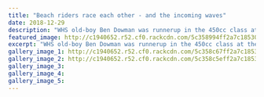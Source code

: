 ```yaml
---
title: "Beach riders race each other - and the incoming waves"
date: 2018-12-29
description: "WHS old-boy Ben Dowman was runnerup in the 450cc class at the Beach Races held at South Beach, the first since 1991..."
featured_image: http://c1940652.r52.cf0.rackcdn.com/5c358994ff2a7c1853000407/Ben-dowman-ex-chron-29-dec.jpg
excerpt: "WHS old-boy Ben Dowman was runnerup in the 450cc class at the Beach Races held at South Beach, the first since 1991."
gallery_image_1: http://c1940652.r52.cf0.rackcdn.com/5c358c67ff2a7c185300040b/Ben-dowman-bikes-at-southbeach-chron-29-dec.jpg
gallery_image_2: http://c1940652.r52.cf0.rackcdn.com/5c358c5eff2a7c1853000409/Ben-dowman-bikes-2at-southbeach-chron-29-dec.jpg
gallery_image_3: 
gallery_image_4: 
gallery_image_5: 
---
```

